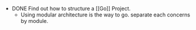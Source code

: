 - DONE Find out how to structure a [[Go]] Project.
	- Using modular architecture is the way to go. separate each concerns by module.
